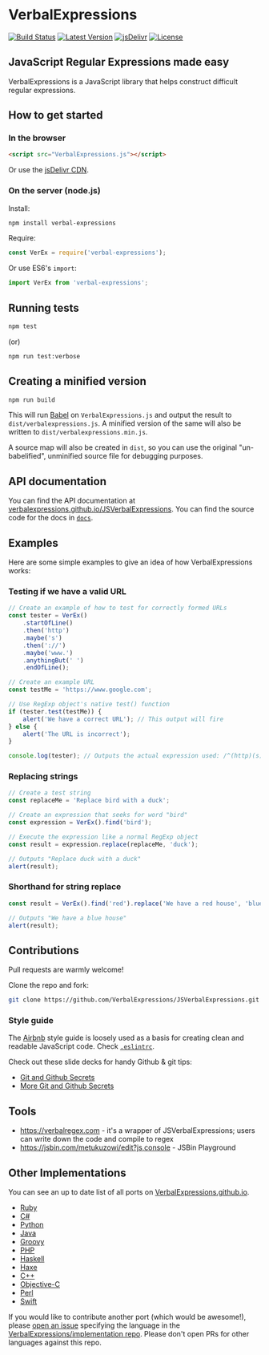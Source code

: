 # VerbalExpressions

[![Build Status](https://travis-ci.org/VerbalExpressions/JSVerbalExpressions.svg)](https://travis-ci.org/VerbalExpressions/JSVerbalExpressions)
[![Latest Version](https://img.shields.io/npm/v/verbal-expressions.svg)](https://www.npmjs.com/package/verbal-expressions)
[![jsDelivr](https://img.shields.io/badge/dynamic/json.svg?label=jsDelivr&url=https%3A%2F%2Fdata.jsdelivr.com%2Fv1%2Fpackage%2Fnpm%2Fverbal-expressions&query=%24..tags.latest&colorB=blue&prefix=v)](https://www.jsdelivr.com/package/npm/verbal-expressions)
[![License](https://img.shields.io/github/license/VerbalExpressions/JSVerbalExpressions.svg)](LICENSE)

## JavaScript Regular Expressions made easy

VerbalExpressions is a JavaScript library that helps construct difficult regular expressions.

## How to get started

### In the browser

```html
<script src="VerbalExpressions.js"></script>
```

Or use the [jsDelivr CDN](https://www.jsdelivr.com/package/npm/verbal-expressions).

### On the server (node.js)

Install:

```sh
npm install verbal-expressions
```

Require:

```js
const VerEx = require('verbal-expressions');
```

Or use ES6's `import`:

```js
import VerEx from 'verbal-expressions';
```

## Running tests

```sh
npm test
```

(or)

```sh
npm run test:verbose
```

## Creating a minified version

```sh
npm run build
```

This will run [Babel](https://babeljs.io) on `VerbalExpressions.js` and output the result to `dist/verbalexpressions.js`. A minified version of the same will also be written to `dist/verbalexpressions.min.js`.

A source map will also be created in `dist`, so you can use the original "un-babelified", unminified source file for debugging purposes.

## API documentation

You can find the API documentation at [verbalexpressions.github.io/JSVerbalExpressions](https://verbalexpressions.github.io/JSVerbalExpressions). You can find the source code for the docs in [`docs`](docs/).

## Examples

Here are some simple examples to give an idea of how VerbalExpressions works:

### Testing if we have a valid URL

```js
// Create an example of how to test for correctly formed URLs
const tester = VerEx()
    .startOfLine()
    .then('http')
    .maybe('s')
    .then('://')
    .maybe('www.')
    .anythingBut(' ')
    .endOfLine();

// Create an example URL
const testMe = 'https://www.google.com';

// Use RegExp object's native test() function
if (tester.test(testMe)) {
    alert('We have a correct URL'); // This output will fire
} else {
    alert('The URL is incorrect');
}

console.log(tester); // Outputs the actual expression used: /^(http)(s)?(\:\/\/)(www\.)?([^\ ]*)$/
```

### Replacing strings

```js
// Create a test string
const replaceMe = 'Replace bird with a duck';

// Create an expression that seeks for word "bird"
const expression = VerEx().find('bird');

// Execute the expression like a normal RegExp object
const result = expression.replace(replaceMe, 'duck');

// Outputs "Replace duck with a duck"
alert(result);
```

### Shorthand for string replace

```js
const result = VerEx().find('red').replace('We have a red house', 'blue');

// Outputs "We have a blue house"
alert(result);
```

## Contributions

Pull requests are warmly welcome!

Clone the repo and fork:

```sh
git clone https://github.com/VerbalExpressions/JSVerbalExpressions.git
```

### Style guide

The [Airbnb](https://github.com/airbnb/javascript) style guide is loosely used as a basis for creating clean and readable JavaScript code. Check [`.eslintrc`](.eslintrc).

Check out these slide decks for handy Github & git tips:

- [Git and Github Secrets](https://zachholman.com/talk/git-github-secrets/)
- [More Git and Github Secrets](https://zachholman.com/talk/more-git-and-github-secrets/)

## Tools

- https://verbalregex.com - it's a wrapper of JSVerbalExpressions; users can write down the code and compile to regex
- https://jsbin.com/metukuzowi/edit?js,console - JSBin Playground

## Other Implementations

You can see an up to date list of all ports on [VerbalExpressions.github.io](https://VerbalExpressions.github.io).

- [Ruby](https://github.com/ryan-endacott/verbal_expressions)
- [C#](https://github.com/VerbalExpressions/CSharpVerbalExpressions)
- [Python](https://github.com/VerbalExpressions/PythonVerbalExpressions)
- [Java](https://github.com/VerbalExpressions/JavaVerbalExpressions)
- [Groovy](https://github.com/VerbalExpressions/GroovyVerbalExpressions)
- [PHP](https://github.com/VerbalExpressions/PHPVerbalExpressions)
- [Haskell](https://github.com/VerbalExpressions/HaskellVerbalExpressions)
- [Haxe](https://github.com/VerbalExpressions/HaxeVerbalExpressions)
- [C++](https://github.com/VerbalExpressions/CppVerbalExpressions)
- [Objective-C](https://github.com/VerbalExpressions/ObjectiveCVerbalExpressions)
- [Perl](https://github.com/VerbalExpressions/PerlVerbalExpressions)
- [Swift](https://github.com/VerbalExpressions/SwiftVerbalExpressions)

If you would like to contribute another port (which would be awesome!), please [open an issue](https://github.com/VerbalExpressions/implementation/issues/new) specifying the language in the [VerbalExpressions/implementation repo](https://github.com/VerbalExpressions/implementation/issues). Please don't open PRs for other languages against this repo.
